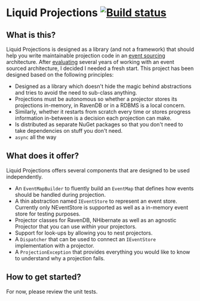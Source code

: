 # Liquid Projections [![Build status](https://ci.appveyor.com/api/projects/status/85nutadfiq44bwq1?svg=true)](https://ci.appveyor.com/project/dennisdoomen/liquidprojections)

## What is this?
Liquid Projections is designed as a library (and not a framework) that should help you write maintainable projection code in an [event sourcing](https://www.martinfowler.com/eaaDev/EventSourcing.html) architecture. After [evaluating](http://www.continuousimprover.com/2016/06/event-sourcing-from-trenches-projections.html) several years of working with an event sourced architecture, I decided I needed a fresh start. This project has been designed based on the following principles:

* Designed as a library which doesn't hide the magic behind abstractions and tries to avoid the need to sub-class anything. 
* Projections must be autonomous so whether a projector stores its projections in-memory, in RavenDB or in a RDBMS is a local concern. 
* Similarly, whether it restarts from scratch every time or stores progress information in-between is a decision each projection can make.
* Is distributed as separate NuGet packages so that you don't need to take dependencies on stuff you don't need. 
* `async` all the way

## What does it offer?
Liquid Projections offers several components that are designed to be used independently.
* An `EventMapBuilder` to fluently build an `EventMap` that defines how events should be handled during projection. 
* A thin abstraction named `IEventStore` to represent an event store. Currently only NEventStore is supported as well as a in-memory event store for testing purposes. 
* Projector classes for RavenDB, NHibernate as well as an agnostic Projector that you can use *within* your projectors. 
* Support for look-ups by allowing you to nest projectors.
* A `Dispatcher` that can be used to connect an `IEventStore` implementation with a projector. 
* A `ProjectionException` that provides everything you would like to know to understand why a projection fails. 

## How to get started?
For now, please review the unit tests. 
